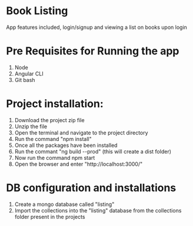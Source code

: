 # Book Listing
App features included, login/signup and viewing a list on books upon login

# Pre Requisites for Running the app
1. Node
2. Angular CLI
3. Git bash

# Project installation:
1. Download the project zip file
2. Unzip the file
3. Open the terminal and navigate to the project directory
4. Run the command "npm install"
5. Once all the packages have been installed
6. Run the commant "ng build --prod" (this will create a dist folder)
7. Now run the command npm start
8. Open the browser and enter "http://localhost:3000/"

# DB configuration and installations
1. Create a mongo database called "listing"
2. Import the collections into the "listing" database from the collections folder present in the projects

